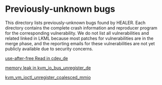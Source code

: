 # Previously-unknown bugs 

This directory lists previously-unknown bugs found by HEALER.
Each directory contains the complete crash information and reproducer program for the corresponding vulnerability.
We do not list all vulnerabilities and related linked in LKML because most patches for vulnerabilities are in the merge phase, and the reporting emails for these vulnerabilities are not yet publicly available due to security concerns.


[use-after-free Read in cdev_de](https://www.lkml.org/lkml/2021/4/4/35)

[memory leak in kvm_io_bus_unregister_de](https://lkml.org/lkml/2021/4/12/1985)

[kvm_vm_ioctl_unregister_coalesced_mmio](https://lkml.org/lkml/2021/4/12/1986)
